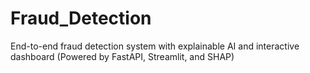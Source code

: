 # Fraud_Detection
End-to-end fraud detection system with explainable AI and interactive dashboard (Powered by FastAPI, Streamlit, and SHAP)
